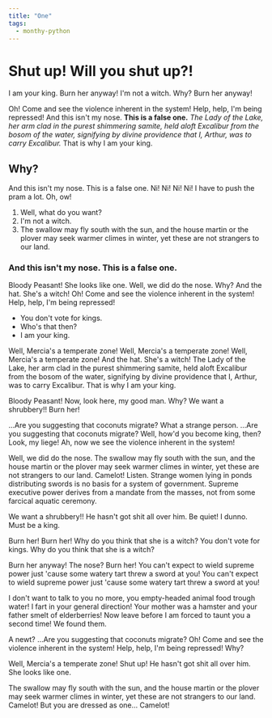 ```yaml
---
title: "One"
tags:
  - monthy-python
---
```

# Shut up! Will you shut up?!

I am your king. Burn her anyway! I'm not a witch. Why? Burn her anyway!

Oh! Come and see the violence inherent in the system! Help, help, I'm being repressed! And this isn't my nose. __This is a false one.__ *The Lady of the Lake, her arm clad in the purest shimmering samite, held aloft Excalibur from the bosom of the water, signifying by divine providence that I, Arthur, was to carry Excalibur.* That is why I am your king.

## Why?

And this isn't my nose. This is a false one. Ni! Ni! Ni! Ni! I have to push the pram a lot. Oh, ow!

1. Well, what do you want?
2. I'm not a witch.
3. The swallow may fly south with the sun, and the house martin or the plover may seek warmer climes in winter, yet these are not strangers to our land.

### And this isn't my nose. This is a false one.

Bloody Peasant! She looks like one. Well, we did do the nose. Why? And the hat. She's a witch! Oh! Come and see the violence inherent in the system! Help, help, I'm being repressed!

* You don't vote for kings.
* Who's that then?
* I am your king.

Well, Mercia's a temperate zone! Well, Mercia's a temperate zone! Well, Mercia's a temperate zone! And the hat. She's a witch! The Lady of the Lake, her arm clad in the purest shimmering samite, held aloft Excalibur from the bosom of the water, signifying by divine providence that I, Arthur, was to carry Excalibur. That is why I am your king.

Bloody Peasant! Now, look here, my good man. Why? We want a shrubbery!! Burn her!

…Are you suggesting that coconuts migrate? What a strange person. …Are you suggesting that coconuts migrate? Well, how'd you become king, then? Look, my liege! Ah, now we see the violence inherent in the system!

Well, we did do the nose. The swallow may fly south with the sun, and the house martin or the plover may seek warmer climes in winter, yet these are not strangers to our land. Camelot! Listen. Strange women lying in ponds distributing swords is no basis for a system of government. Supreme executive power derives from a mandate from the masses, not from some farcical aquatic ceremony.

We want a shrubbery!! He hasn't got shit all over him. Be quiet! I dunno. Must be a king.

Burn her! Burn her! Why do you think that she is a witch? You don't vote for kings. Why do you think that she is a witch?

Burn her anyway! The nose? Burn her! You can't expect to wield supreme power just 'cause some watery tart threw a sword at you! You can't expect to wield supreme power just 'cause some watery tart threw a sword at you!

I don't want to talk to you no more, you empty-headed animal food trough water! I fart in your general direction! Your mother was a hamster and your father smelt of elderberries! Now leave before I am forced to taunt you a second time! We found them.

A newt? …Are you suggesting that coconuts migrate? Oh! Come and see the violence inherent in the system! Help, help, I'm being repressed! Why?

Well, Mercia's a temperate zone! Shut up! He hasn't got shit all over him. She looks like one.

The swallow may fly south with the sun, and the house martin or the plover may seek warmer climes in winter, yet these are not strangers to our land. Camelot! But you are dressed as one… Camelot!
